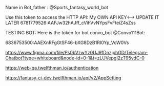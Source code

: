 Name in Bot_father : @Sports_fantasy_world_bot

Use this token to access the HTTP API: My OWN API KEY<--> UPDATE IT LATER
6781779526:AAFJw32hAJff_cVihVvNYpsFvFteiZ4sZss

TESTING BOT:
Here is the token for bot convo_bot @Convo111Bot:

6836753500:AAEXnRFgGtSF46-bXG8DzB1RI0Yp_VoW0Vs

https://www.figma.com/file/Ps0bVzwYz0UJ9fDnzjphGD/Telegram-Chatbot?type=whiteboard&node-id=0-1&t=zLUVepgI2zT95vdC-0

https://web-qa.twelfthman.io/authentication

https://fantasy-ci-dev.twelfthman.io/api/v2/AppSetting
